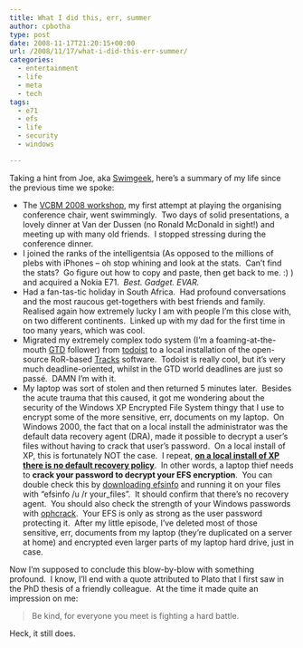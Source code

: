 ```yaml
---
title: What I did this, err, summer
author: cpbotha
type: post
date: 2008-11-17T21:20:15+00:00
url: /2008/11/17/what-i-did-this-err-summer/
categories:
  - entertainment
  - life
  - meta
  - tech
tags:
  - e71
  - efs
  - life
  - security
  - windows

---
```

Taking a hint from Joe, aka [Swimgeek][1], here&#8217;s a summary of my life since the previous time we spoke:

  * The [VCBM 2008 workshop][2], my first attempt at playing the organising conference chair, went swimmingly.  Two days of solid presentations, a lovely dinner at Van der Dussen (no Ronald McDonald in sight!) and meeting up with many old friends.  I stopped stressing during the conference dinner.
  * I joined the ranks of the intelligentsia (As opposed to the millions of plebs with iPhones &#8211; oh stop whining and look at the stats.  Can&#8217;t find the stats?  Go figure out how to copy and paste, then get back to me. :) ) and acquired a Nokia E71.  _Best. Gadget. EVAR._ 
  * Had a fan-tas-tic holiday in South Africa.  Had profound conversations and the most raucous get-togethers with best friends and family.  Realised again how extremely lucky I am with people I&#8217;m this close with, on two different continents.  Linked up with my dad for the first time in too many years, which was cool.
  * Migrated my extremely complex todo system (I&#8217;m a foaming-at-the-mouth [GTD][3] follower) from [todoist][4] to a local installation of the open-source RoR-based [Tracks][5] software.  Todoist is really cool, but it&#8217;s very much deadline-oriented, whilst in the GTD world deadlines are just so passé.  DAMN I&#8217;m with it.
  * My laptop was sort of stolen and then returned 5 minutes later.  Besides the acute trauma that this caused, it got me wondering about the security of the Windows XP Encrypted File System thingy that I use to encrypt some of the more sensitive, err, documents on my laptop.  On Windows 2000, the fact that on a local install the administrator was the default data recovery agent (DRA), made it possible to decrypt a user&#8217;s files without having to crack that user&#8217;s password.  On a local install of XP, this is fortunately NOT the case.  I repeat, [**on a local install of XP there is no default recovery policy**][6].  In other words, a laptop thief needs to **crack your password to decrypt your EFS encryption**.  You can double check this by [downloading efsinfo][7] and running it on your files with &#8220;efsinfo /u /r your_files&#8221;.  It should confirm that there&#8217;s no recovery agent.  You should also check the strength of your Windows passwords with [ophcrack][8].  Your EFS is only as strong as the user password protecting it.  After my little episode, I&#8217;ve deleted most of those sensitive, err, documents from my laptop (they&#8217;re duplicated on a server at home) and encrypted even larger parts of my laptop hard drive, just in case.

Now I&#8217;m supposed to conclude this blow-by-blow with something profound.  I know, I&#8217;ll end with a quote attributed to Plato that I first saw in the PhD thesis of a friendly colleague.  At the time it made quite an impression on me:

> <span class="huge">Be kind, for everyone you meet is fighting a hard battle.</span>

Heck, it still does.

 [1]: http://www.swimgeek.com/blog/ "Link to Swimgeek's blog"
 [2]: http://vcbm.org/2008 "Link to VCBM 2008 website"
 [3]: http://en.wikipedia.org/wiki/Getting_Things_Done "Link to Wikipedia article on GTD"
 [4]: http://todoist.com/ "Link to Todoist"
 [5]: http://www.rousette.org.uk/projects/ "Link to Tracks website."
 [6]: http://support.microsoft.com/kb/887414 "Link to MS KB article concerning DRA on XP."
 [7]: http://www.microsoft.com/downloads/details.aspx?FamilyID=9c70306d-0ef3-4b0c-ab61-81da208f5c47&displaylang=en "Link to efsinfo"
 [8]: http://ophcrack.sourceforge.net/ "Link to ophcrack."
